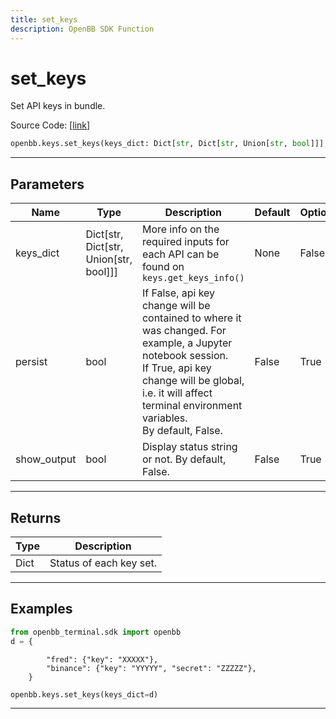 ```yaml
---
title: set_keys
description: OpenBB SDK Function
---
```


# set_keys

Set API keys in bundle.

Source Code: [[link](https://github.com/OpenBB-finance/OpenBBTerminal/tree/main/openbb_terminal/keys_model.py#L116)]

```python
openbb.keys.set_keys(keys_dict: Dict[str, Dict[str, Union[str, bool]]], persist: bool = False, show_output: bool = False)
```

---

## Parameters

| Name | Type | Description | Default | Optional |
| ---- | ---- | ----------- | ------- | -------- |
| keys_dict | Dict[str, Dict[str, Union[str, bool]]] | More info on the required inputs for each API can be found on `keys.get_keys_info()` | None | False |
| persist | bool | If False, api key change will be contained to where it was changed. For example, a Jupyter notebook session.<br/>If True, api key change will be global, i.e. it will affect terminal environment variables.<br/>By default, False. | False | True |
| show_output | bool | Display status string or not. By default, False. | False | True |


---

## Returns

| Type | Description |
| ---- | ----------- |
| Dict | Status of each key set. |
---

## Examples

```python
from openbb_terminal.sdk import openbb
d = {
```

```
        "fred": {"key": "XXXXX"},
        "binance": {"key": "YYYYY", "secret": "ZZZZZ"},
    }
```
```python
openbb.keys.set_keys(keys_dict=d)
```

---


